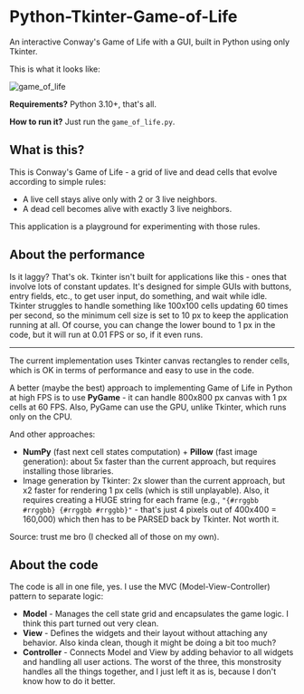 # Python-Tkinter-Game-of-Life
An interactive Conway's Game of Life with a GUI, built in Python using only Tkinter.

This is what it looks like:

![game_of_life](https://github.com/user-attachments/assets/1720284c-12d6-456e-b657-e8b773c3cd91)

**Requirements?** Python 3.10+, that's all.

**How to run it?** Just run the `game_of_life.py`.

## What is this?
This is Conway's Game of Life - a grid of live and dead cells that evolve according to simple rules:
- A live cell stays alive only with 2 or 3 live neighbors.
- A dead cell becomes alive with exactly 3 live neighbors.

This application is a playground for experimenting with those rules.

## About the performance
Is it laggy? That's ok. Tkinter isn't built for applications like this - ones that involve lots of constant updates. It's designed for simple GUIs with buttons, entry fields, etc., to get user input, do something, and wait while idle. Tkinter struggles to handle something like 100x100 cells updating 60 times per second, so the minimum cell size is set to 10 px to keep the application running at all. Of course, you can change the lower bound to 1 px in the code, but it will run at 0.01 FPS or so, if it even runs.

---

The current implementation uses Tkinter canvas rectangles to render cells, which is OK in terms of performance and easy to use in the code.

A better (maybe the best) approach to implementing Game of Life in Python at high FPS is to use **PyGame** - it can handle 800x800 px canvas with 1 px cells at 60 FPS. Also, PyGame can use the GPU, unlike Tkinter, which runs only on the CPU.

And other approaches:
- **NumPy** (fast next cell states computation) + **Pillow** (fast image generation): about 5x faster than the current approach, but requires installing those libraries.
- Image generation by Tkinter: 2x slower than the current approach, but x2 faster for rendering 1 px cells (which is still unplayable). Also, it requires creating a HUGE string for each frame (e.g., `"{#rrggbb #rrggbb} {#rrggbb #rrggbb}"` - that's just 4 pixels out of 400x400 = 160,000) which then has to be PARSED back by Tkinter. Not worth it.

Source: trust me bro (I checked all of those on my own).

## About the code
The code is all in one file, yes. I use the MVC (Model-View-Controller) pattern to separate logic:
- **Model** - Manages the cell state grid and encapsulates the game logic. I think this part turned out very clean.
- **View** - Defines the widgets and their layout without attaching any behavior. Also kinda clean, though it might be doing a bit too much?
- **Controller** - Connects Model and View by adding behavior to all widgets and handling all user actions. The worst of the three, this monstrosity handles all the things together, and I just left it as is, because I don't know how to do it better.
